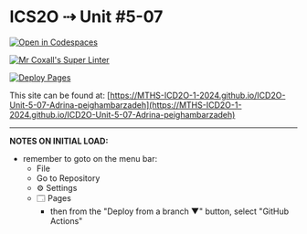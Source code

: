 # ICS2O ⇢ Unit #5-07

[![Open in Codespaces](https://classroom.github.com/assets/launch-codespace-2972f46106e565e64193e422d61a12cf1da4916b45550586e14ef0a7c637dd04.svg)](https://classroom.github.com/open-in-codespaces?assignment_repo_id=19455005)

[![Mr Coxall's Super Linter](https://github.com/MTHS-ICD2O-1-2024/ICD2O-Unit-5-07-Adrina-peighambarzadeh/workflows/Mr%20Coxall's%20Super%20Linter/badge.svg)](https://github.com/MTHS-ICD2O-1-2024/ICD2O-Unit-5-07-Adrina-peighambarzadeh/actions)

[![Deploy Pages](https://github.com/MTHS-ICD2O-1-2024/ICD2O-Unit-5-07-Adrina-peighambarzadeh/workflows/Deploy%20Pages/badge.svg)](https://github.com/MTHS-ICD2O-1-2024/ICD2O-Unit-5-07-Adrina-peighambarzadeh/actions)

This site can be found at: [https://MTHS-ICD2O-1-2024.github.io/ICD2O-Unit-5-07-Adrina-peighambarzadeh](https://MTHS-ICD2O-1-2024.github.io/ICD2O-Unit-5-07-Adrina-peighambarzadeh)

---

**NOTES ON INITIAL LOAD:**
- remember to goto on the menu bar:
  - File
  - Go to Repository
  - ⚙ Settings
  - 🗔 Pages
    - then from the "Deploy from a branch ▼" button, select "GitHub Actions"

